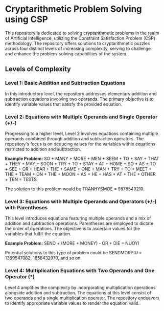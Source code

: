 # Cryptarithmetic Problem Solving using CSP

This repository is dedicated to solving cryptarithmetic problems in the realm of Artificial Intelligence, utilizing the Constraint Satisfaction Problem (CSP) methodology. The repository offers solutions to cryptarithmetic puzzles across four distinct levels of increasing complexity, serving to challenge and enhance the problem-solving capabilities of the system.

## Levels of Complexity

### Level 1: Basic Addition and Subtraction Equations
In this introductory level, the repository addresses elementary addition and subtraction equations involving two operands. The primary objective is to identify variable values that satisfy the provided equation.

### Level 2: Equations with Multiple Operands and Single Operator (+/-)
Progressing to a higher level, Level 2 involves equations containing multiple operands combined through addition and subtraction operators. The repository's focus is on deducing values for the variables within equations restricted to addition and subtraction.

**Example Problem:**
SO + MANY + MORE + MEN + SEEM + TO + SAY + THAT +
THEY + MAY + SOON + TRY + TO + STAY + AT + HOME +
SO + AS + TO + SEE + OR + HEAR + THE + SAME + ONE +
MAN + TRY + TO + MEET + THE + TEAM + ON + THE +
MOON + AS + HE + HAS + AT + THE + OTHER + TEN = TESTS

The solution to this problem would be TRANHYSMOE = 9876543210.

### Level 3: Equations with Multiple Operands and Operators (+/-) with Parentheses
This level introduces equations featuring multiple operands and a mix of addition and subtraction operations. Parentheses are employed to dictate the order of operations. The objective is to ascertain values for the variables that fulfill the equation.

**Example Problem:**
SEND + (MORE + MONEY) - OR + DIE = NUOYI

Potential solutions to this type of problem could be SENDMORYIU = 1369547082, 1658432970, and so on.

### Level 4: Multiplication Equations with Two Operands and One Operator (*)
Level 4 amplifies the complexity by incorporating multiplication operations alongside addition and subtraction. The equations at this level consist of two operands and a single multiplication operator. The repository endeavors to identify appropriate variable values to render the equation valid.



